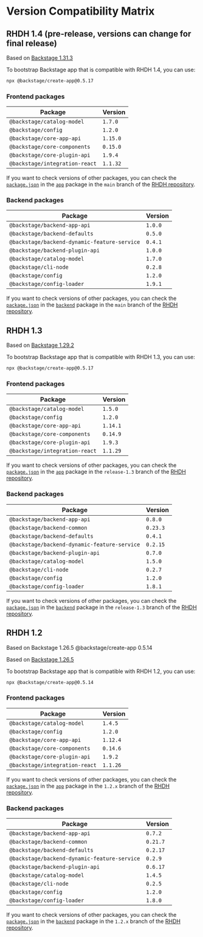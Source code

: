 # Version Compatibility Matrix

## RHDH 1.4 (pre-release, versions can change for final release)

<!-- source
https://github.com/redhat-developer/rhdh/blob/main/backstage.json
-->

Based on [Backstage 1.31.3](https://backstage.io/docs/releases/v1.31.0)

To bootstrap Backstage app that is compatible with RHDH 1.4, you can use:

```bash
npx @backstage/create-app@0.5.17
```

### Frontend packages

| **Package**                    | **Version** |
| ------------------------------ | ----------- |
| `@backstage/catalog-model`     | `1.7.0`     |
| `@backstage/config`            | `1.2.0`     |
| `@backstage/core-app-api`      | `1.15.0`    |
| `@backstage/core-components`   | `0.15.0`    |
| `@backstage/core-plugin-api`   | `1.9.4`     |
| `@backstage/integration-react` | `1.1.32`    |

If you want to check versions of other packages, you can check the [`package.json`](https://github.com/redhat-developer/rhdh/blob/main/packages/app/package.json) in the [`app`](https://github.com/redhat-developer/rhdh/tree/main/packages/app) package in the `main` branch of the [RHDH repository](https://github.com/redhat-developer/rhdh/tree/main).

### Backend packages

| **Package**                                  | **Version** |
| -------------------------------------------- | ----------- |
| `@backstage/backend-app-api`                 | `1.0.0`     |
| `@backstage/backend-defaults`                | `0.5.0`     |
| `@backstage/backend-dynamic-feature-service` | `0.4.1`     |
| `@backstage/backend-plugin-api`              | `1.0.0`     |
| `@backstage/catalog-model`                   | `1.7.0`     |
| `@backstage/cli-node`                        | `0.2.8`     |
| `@backstage/config`                          | `1.2.0`     |
| `@backstage/config-loader`                   | `1.9.1`     |

If you want to check versions of other packages, you can check the [`package.json`](https://github.com/redhat-developer/rhdh/blob/main/packages/backend/package.json) in the [`backend`](https://github.com/redhat-developer/rhdh/tree/main/packages/backend) package in the `main` branch of the [RHDH repository](https://github.com/redhat-developer/rhdh/tree/main).

## RHDH 1.3

<!-- source
https://github.com/redhat-developer/rhdh/blob/release-1.3/backstage.json
-->

Based on [Backstage 1.29.2](https://backstage.io/docs/releases/v1.29.0)

To bootstrap Backstage app that is compatible with RHDH 1.3, you can use:

```bash
npx @backstage/create-app@0.5.17
```

### Frontend packages

| **Package**                    | **Version** |
| ------------------------------ | ----------- |
| `@backstage/catalog-model`     | `1.5.0`     |
| `@backstage/config`            | `1.2.0`     |
| `@backstage/core-app-api`      | `1.14.1`    |
| `@backstage/core-components`   | `0.14.9`    |
| `@backstage/core-plugin-api`   | `1.9.3`     |
| `@backstage/integration-react` | `1.1.29`    |

If you want to check versions of other packages, you can check the [`package.json`](https://github.com/redhat-developer/rhdh/blob/release-1.3/packages/app/package.json) in the [`app`](https://github.com/redhat-developer/rhdh/tree/release-1.3/packages/app) package in the `release-1.3` branch of the [RHDH repository](https://github.com/redhat-developer/rhdh/tree/release-1.3).

### Backend packages

| **Package**                                  | **Version** |
| -------------------------------------------- | ----------- |
| `@backstage/backend-app-api`                 | `0.8.0`     |
| `@backstage/backend-common`                  | `0.23.3`    |
| `@backstage/backend-defaults`                | `0.4.1`     |
| `@backstage/backend-dynamic-feature-service` | `0.2.15`    |
| `@backstage/backend-plugin-api`              | `0.7.0`     |
| `@backstage/catalog-model`                   | `1.5.0`     |
| `@backstage/cli-node`                        | `0.2.7`     |
| `@backstage/config`                          | `1.2.0`     |
| `@backstage/config-loader`                   | `1.8.1`     |

If you want to check versions of other packages, you can check the [`package.json`](https://github.com/redhat-developer/rhdh/blob/release-1.3/packages/backend/package.json) in the [`backend`](https://github.com/redhat-developer/rhdh/tree/release-1.3/packages/backend) package in the `release-1.3` branch of the [RHDH repository](https://github.com/redhat-developer/rhdh/tree/release-1.3).

## RHDH 1.2

Based on Backstage 1.26.5
@backstage/create-app 0.5.14

<!-- source
https://github.com/redhat-developer/rhdh/blob/1.2.x/backstage.json
-->

Based on [Backstage 1.26.5](https://backstage.io/docs/releases/v1.26.0)

To bootstrap Backstage app that is compatible with RHDH 1.2, you can use:

```bash
npx @backstage/create-app@0.5.14
```

### Frontend packages

| **Package**                    | **Version** |
| ------------------------------ | ----------- |
| `@backstage/catalog-model`     | `1.4.5`     |
| `@backstage/config`            | `1.2.0`     |
| `@backstage/core-app-api`      | `1.12.4`    |
| `@backstage/core-components`   | `0.14.6`    |
| `@backstage/core-plugin-api`   | `1.9.2`     |
| `@backstage/integration-react` | `1.1.26`    |

If you want to check versions of other packages, you can check the [`package.json`](https://github.com/redhat-developer/rhdh/blob/1.2.x/packages/app/package.json) in the [`app`](https://github.com/redhat-developer/rhdh/tree/1.2.x/packages/app) package in the `1.2.x` branch of the [RHDH repository](https://github.com/redhat-developer/rhdh/tree/1.2.x).

### Backend packages

| **Package**                                  | **Version** |
| -------------------------------------------- | ----------- |
| `@backstage/backend-app-api`                 | `0.7.2`     |
| `@backstage/backend-common`                  | `0.21.7`    |
| `@backstage/backend-defaults`                | `0.2.17`    |
| `@backstage/backend-dynamic-feature-service` | `0.2.9`     |
| `@backstage/backend-plugin-api`              | `0.6.17`    |
| `@backstage/catalog-model`                   | `1.4.5`     |
| `@backstage/cli-node`                        | `0.2.5`     |
| `@backstage/config`                          | `1.2.0`     |
| `@backstage/config-loader`                   | `1.8.0`     |

If you want to check versions of other packages, you can check the [`package.json`](https://github.com/redhat-developer/rhdh/blob/1.2.x/packages/backend/package.json) in the [`backend`](https://github.com/redhat-developer/rhdh/tree/1.2.x/packages/backend) package in the `1.2.x` branch of the [RHDH repository](https://github.com/redhat-developer/rhdh/tree/1.2.x).
